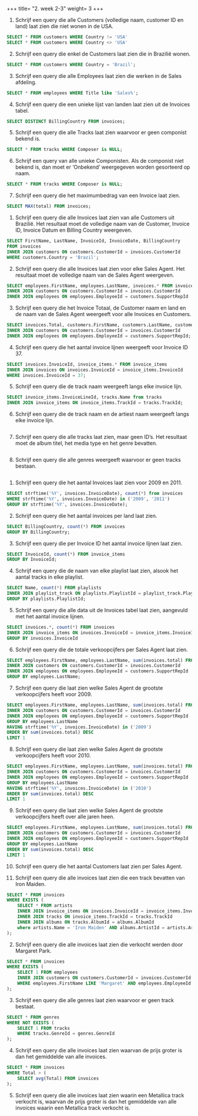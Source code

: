 +++
title= "2. week 2-3"
weight= 3
+++

1. Schrijf een query die alle Customers (volledige naam, customer ID en land) laat zien die niet wonen in de USA.

```SQL
SELECT * FROM customers WHERE Country != 'USA'
SELECT * FROM customers WHERE Country <> 'USA'
```

2. Schrijf een query die enkel de Customers laat zien die in Brazilië wonen.

```SQL
SELECT * FROM customers WHERE Country = 'Brazil';
```

3. Schrijf een query die alle Employees laat zien die werken in de Sales afdeling.

```SQL
SELECT * FROM employees WHERE Title like 'Sales%';
```

4. Schrijf een query die een unieke lijst van landen laat zien uit de Invoices tabel.

```SQL
SELECT DISTINCT BillingCountry FROM invoices;
```

5. Schrijf een query die alle Tracks laat zien waarvoor er geen componist bekend is.

```SQL
SELECT * FROM tracks WHERE Composer is NULL;
```

6. Schrijf een query van alle unieke Componisten. Als de componist niet bekend is, dan moet er ‘Onbekend’ weergegeven worden gesorteerd op naam.

```SQL
SELECT * FROM tracks WHERE Composer is NULL;
```

7. Schrijf een query die het maximumbedrag van een Invoice laat zien.

```SQL
SELECT MAX(total) FROM invoices;
```

1. Schrijf een query die alle Invoices laat zien van alle Customers uit Brazilië. Het resultaat moet de volledige naam van de Customer, Invoice ID, Invoice Datum en Billing Country weergeven.

```SQL
SELECT FirstName, LastName, InvoiceId, InvoiceDate, BillingCountry 
FROM invoices
INNER JOIN customers ON customers.CustomerId = invoices.CustomerId
WHERE customers.Country = 'Brazil';
```

2. Schrijf een query die alle Invoices laat zien voor elke Sales Agent. Het resultaat moet de volledige naam van de Sales Agent weergeven.

```SQL
SELECT employees.FirstName, employees.LastName, invoices.* FROM invoices
INNER JOIN customers ON customers.CustomerId = invoices.CustomerId
INNER JOIN employees ON employees.EmployeeId = customers.SupportRepId
```

3. Schrijf een query die het Invoice Totaal, de Customer naam en land en de naam van de Sales Agent weergeeft voor alle Invoices en Customers.

```SQL
SELECT invoices.Total, customers.FirstName, customers.LastName, customers.Country, employees.FirstName, employees.LastName FROM invoices
INNER JOIN customers ON customers.CustomerId = invoices.CustomerId
INNER JOIN employees ON employees.EmployeeId = customers.SupportRepId;
```

4. Schrijf een query die het aantal invoice lijnen weergeeft voor Invoice ID 37.

```SQL
SELECT invoices.InvoiceId, invoice_items.* FROM invoice_items
INNER JOIN invoices ON invoices.InvoiceId = invoice_items.InvoiceId
WHERE invoices.InvoiceId = 37;
```

5. Schrijf een query die de track naam weergeeft langs elke invoice lijn.

```SQL
SELECT invoice_items.InvoiceLineId, tracks.Name from tracks
INNER JOIN invoice_items ON invoice_items.TrackId = tracks.TrackId;
```

6. Schrijf een query die de track naam en de artiest naam weergeeft langs elke invoice lijn.

```SQL

```

7. Schrijf een query die alle tracks laat zien, maar geen ID’s. Het resultaat moet de album titel, het media type en het genre bevatten.

```SQL

```

8. Schrijf een query die alle genres weergeeft waarvoor er geen tracks bestaan.

```SQL

```

1. Schrijf een query die het aantal Invoices laat zien voor 2009 en 2011.

```SQL
SELECT strftime('%Y', invoices.InvoiceDate), count(*) from invoices
WHERE strftime('%Y', invoices.InvoiceDate) in ('2009', '2011')
GROUP BY strftime('%Y', invoices.InvoiceDate);
```

2. Schrijf een query die het aantal invoices per land laat zien.

```SQL
SELECT BillingCountry, count(*) FROM invoices
GROUP BY BillingCountry;
```

3. Schrijf een query die per Invoice ID het aantal invoice lijnen laat zien.

```SQL
SELECT InvoiceId, count(*) FROM invoice_items
GROUP BY InvoiceId;
```

4. Schrijf een query die de naam van elke playlist laat zien, alsook het aantal tracks in elke playlist.

```SQL
SELECT Name, count(*) FROM playlists
INNER JOIN playlist_track ON playlists.PlaylistId = playlist_track.PlaylistId
GROUP BY playlists.PlaylistId;
```

5. Schrijf een query die alle data uit de Invoices tabel laat zien, aangevuld met het aantal invoice lijnen.

```SQL
SELECT invoices.*, count(*) FROM invoices
INNER JOIN invoice_items ON invoices.InvoiceId = invoice_items.InvoiceId
GROUP BY invoices.InvoiceId
```

6. Schrijf een query die de totale verkoopcijfers per Sales Agent laat zien.

```SQL
SELECT employees.FirstName, employees.LastName, sum(invoices.total) FROM invoices
INNER JOIN customers ON customers.CustomerId = invoices.CustomerId
INNER JOIN employees ON employees.EmployeeId = customers.SupportRepId
GROUP BY employees.LastName;
```

7. Schrijf een query die laat zien welke Sales Agent de grootste verkoopcijfers heeft voor 2009.

```SQL
SELECT employees.FirstName, employees.LastName, sum(invoices.total) FROM invoices
INNER JOIN customers ON customers.CustomerId = invoices.CustomerId
INNER JOIN employees ON employees.EmployeeId = customers.SupportRepId
GROUP BY employees.LastName
HAVING strftime('%Y', invoices.InvoiceDate) in ('2009')
ORDER BY sum(invoices.total) DESC
LIMIT 1
```

8. Schrijf een query die laat zien welke Sales Agent de grootste verkoopcijfers heeft voor 2010.

```SQL
SELECT employees.FirstName, employees.LastName, sum(invoices.total) FROM invoices
INNER JOIN customers ON customers.CustomerId = invoices.CustomerId
INNER JOIN employees ON employees.EmployeeId = customers.SupportRepId
GROUP BY employees.LastName
HAVING strftime('%Y', invoices.InvoiceDate) in ('2010')
ORDER BY sum(invoices.total) DESC
LIMIT 1
```

9. Schrijf een query die laat zien welke Sales Agent de grootste verkoopcijfers heeft over alle jaren heen.

```SQL
SELECT employees.FirstName, employees.LastName, sum(invoices.total) FROM invoices
INNER JOIN customers ON customers.CustomerId = invoices.CustomerId
INNER JOIN employees ON employees.EmployeeId = customers.SupportRepId
GROUP BY employees.LastName
ORDER BY sum(invoices.total) DESC
LIMIT 1
```

10. Schrijf een query die het aantal Customers laat zien per Sales Agent.

1. Schrijf een query die alle invoices laat zien die een track bevatten van Iron Maiden.

```SQL
SELECT * FROM invoices
WHERE EXISTS (
	SELECT * FROM artists
	INNER JOIN invoice_items ON invoices.InvoiceId = invoice_items.InvoiceId
	INNER JOIN tracks ON invoice_items.TrackId = tracks.TrackId
	INNER JOIN albums ON tracks.AlbumId = albums.AlbumId
	where artists.Name = 'Iron Maiden' AND albums.ArtistId = artists.ArtistId
);
```

2. Schrijf een query die alle invoices laat zien die verkocht werden door Margaret Park.

```SQL
SELECT * FROM invoices
WHERE EXISTS (
	SELECT 1 FROM employees
	INNER JOIN customers ON customers.CustomerId = invoices.CustomerId
	WHERE employees.FirstName LIKE 'Margaret' AND employees.EmployeeId = customers.SupportRepId
);
```

3. Schrijf een query die alle genres laat zien waarvoor er geen track bestaat.

```SQL
SELECT * FROM genres
WHERE NOT EXISTS (
	SELECT 1 FROM tracks
	WHERE tracks.GenreId = genres.GenreId
);
```

4. Schrijf een query die alle invoices laat zien waarvan de prijs groter is dan het gemiddelde van alle invoices.

```SQL
SELECT * FROM invoices
WHERE Total > (
	SELECT avg(Total) FROM invoices
);
```

5. Schrijf een query die alle invoices laat zien waarin een Metallica track verkocht is, waarvan de prijs groter is dan het gemiddelde van alle invoices waarin een Metallica track verkocht is.

```SQL

```
